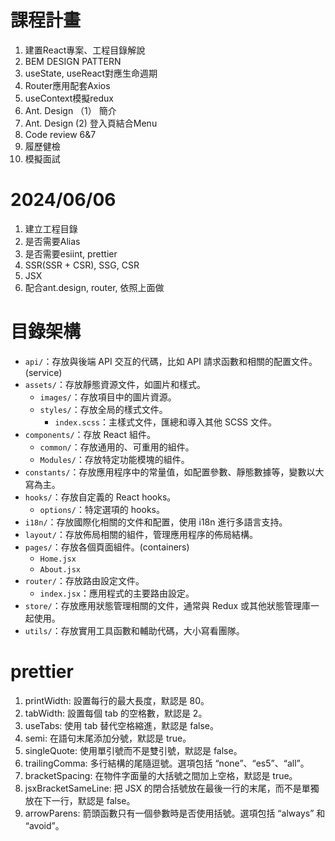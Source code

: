 # 課程計畫
1. 建置React專案、工程目錄解說
2. BEM DESIGN PATTERN
3. useState, useReact對應生命週期
4. Router應用配套Axios
5. useContext模擬redux
6. Ant. Design （1） 簡介
7. Ant. Design (2) 登入頁結合Menu
8. Code review 6&7
9. 履歷健檢
10. 模擬面試


# 2024/06/06
1. 建立工程目錄
2. 是否需要Alias
3. 是否需要esiint, prettier
4. SSR(SSR + CSR), SSG, CSR
5. JSX
6. 配合ant.design, router, 依照上面做


# 目錄架構
- `api/`：存放與後端 API 交互的代碼，比如 API 請求函數和相關的配置文件。(service)
- `assets/`：存放靜態資源文件，如圖片和樣式。
  - `images/`：存放項目中的圖片資源。
  - `styles/`：存放全局的樣式文件。
    - `index.scss`：主樣式文件，匯總和導入其他 SCSS 文件。
- `components/`：存放 React 組件。
  - `common/`：存放通用的、可重用的組件。
  - `Modules/`：存放特定功能模塊的組件。
- `constants/`：存放應用程序中的常量值，如配置參數、靜態數據等，變數以大寫為主。
- `hooks/`：存放自定義的 React hooks。
  - `options/`：特定選項的 hooks。
- `i18n/`：存放國際化相關的文件和配置，使用 i18n 進行多語言支持。
- `layout/`：存放佈局相關的組件，管理應用程序的佈局結構。
- `pages/`：存放各個頁面組件。(containers)
  - `Home.jsx`
  - `About.jsx`
- `router/`：存放路由設定文件。
  - `index.jsx`：應用程式的主要路由設定。
- `store/`：存放應用狀態管理相關的文件，通常與 Redux 或其他狀態管理庫一起使用。
- `utils/`：存放實用工具函數和輔助代碼，大小寫看團隊。

# prettier
1.	printWidth: 設置每行的最大長度，默認是 80。
2.	tabWidth: 設置每個 tab 的空格數，默認是 2。
3.	useTabs: 使用 tab 替代空格縮進，默認是 false。
4.	semi: 在語句末尾添加分號，默認是 true。
5.	singleQuote: 使用單引號而不是雙引號，默認是 false。
6.	trailingComma: 多行結構的尾隨逗號。選項包括 “none”、“es5”、“all”。
7.	bracketSpacing: 在物件字面量的大括號之間加上空格，默認是 true。
8.	jsxBracketSameLine: 把 JSX 的閉合括號放在最後一行的末尾，而不是單獨放在下一行，默認是 false。
9.	arrowParens: 箭頭函數只有一個參數時是否使用括號。選項包括 “always” 和 “avoid”。